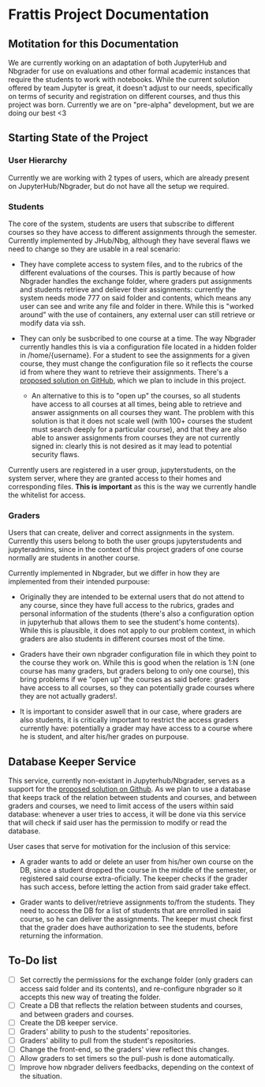 # Frattis Project Documentation

## Motitation for this Documentation

We are currently working on an adaptation of both JupyterHub and Nbgrader for use on evaluations and other formal academic instances that require the students to work with notebooks. While the current solution offered by team Jupyter is great, it doesn't adjust to our needs, specifically on terms of security and registration on different courses, and thus this project was born. Currently we are on "pre-alpha" development, but we are doing our best <3

## Starting State of the Project

### User Hierarchy

Currently we are working with 2 types of users, which are already present on JupyterHub/Nbgrader, but do not have all the setup we required.

### Students

The core of the system, students are users that subscribe to different courses so they have access to different assignments through the semester. Currently implemented by JHub/Nbg, although they have several flaws we need to change so they are usable in a real scenario:

* They have complete access to system files, and to the rubrics of the different evaluations of the courses. This is partly because of how Nbgrader handles the exchange folder, where graders put assignments and students retrieve and deliever their assignments: currently the system needs mode 777 on said folder and contents, which means any user can see and write any file and folder in there. While this is "worked around" with the use of containers, any external user can still retrieve or modify data via ssh.

* They can only be susbcribed to one course at a time. The way Nbgrader currently handles this is via a configuration file located in a hidden folder in /home/{username}. For a student to see the assignments for a given course, they must change the configuration file so it reflects the course id from where they want to retrieve their assignments. There's a [proposed solution on GitHub](https://github.com/jupyter/nbgrader/issues/544), which we plan to include in this project.

  * An alternative to this is to "open up" the courses, so all students have access to all courses at all times, being able to retrieve and answer assignments on all courses they want. The problem with this solution is that it does not scale well (with 100+ courses the student must search deeply for a particular course), and that they are also able to answer assignments from courses they are not currently signed in: clearly this is not desired as it may lead to potential security flaws.

Currently users are registered in a user group, jupyterstudents, on the system server, where they are granted access to their homes and corresponding files. **This is important** as this is the way we currently handle the whitelist for access.

### Graders

Users that can create, deliver and correct assignments in the system. Currently this users belong to both the user groups jupyterstudents and jupyteradmins, since in the context of this project graders of one course normally are students in another course.

Currently implemented in Nbgrader, but we differ in how they are implemented from their intended purpouse:

* Originally they are intended to be external users that do not attend to any course, since they have full access to the rubrics, grades and personal information of the students (there's also a configuration option in jupyterhub that allows them to see the student's home contents). While this is plausible, it does not apply to our problem context, in which graders are also students in different courses most of the time.

* Graders have their own nbgrader configuration file in which they point to the course they work on. While this is good when the relation is 1:N (one course has many graders, but graders belong to only one course), this bring problems if we "open up" the courses as said before: graders have access to all courses, so they can potentially grade courses where they are not actually graders!.

* It is important to consider aswell that in our case, where graders are also students, it is critically important to restrict the access graders currently have: potentially a grader may have access to a course where he is student, and alter his/her grades on purpouse.

## Database Keeper Service

This service, currently non-existant in Jupyterhub/Nbgrader, serves as a support for the [proposed solution on Github](https://github.com/jupyter/nbgrader/issues/544). As we plan to use a database that keeps track of the relation between students and courses, and between graders and courses, we need to limit access of the users within said database: whenever a user tries to access, it will be done via this service that will check if said user has the permission to modify or read the database.

User cases that serve for motivation for the inclusion of this service:
  
* A grader wants to add or delete an user from his/her own course on the DB, since a student dropped the course in the middle of the semester, or registered said course extra-oficially. The keeper checks if the grader has such access, before letting the action from said grader take effect.

* Grader wants to deliver/retrieve assignments to/from the students. They need to access the DB for a list of students that are enrrolled in said course, so he can deliver the assignments. The keeper must check first that the grader does have authorization to see the students, before returning the information.

## To-Do list

- [ ] Set correctly the permissions for the exchange folder (only graders can access said folder and its contents), and re-configure nbgrader so it accepts this new way of treating the folder.
- [ ] Create a DB that reflects the relation between students and courses, and between graders and courses.
- [ ] Create the DB keeper service.
- [ ] Graders' ability to push to the students' repositories.
- [ ] Graders' ability to pull from the student's repositories.
- [ ] Change the front-end, so the graders' view reflect this changes.
- [ ] Allow graders to set timers so the pull-push is done automatically.
- [ ] Improve how nbgrader delivers feedbacks, depending on the context of the situation.
